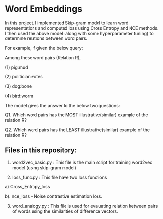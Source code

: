 # Word Embeddings 

In this project, I implemented Skip-gram model to learn word representations and computed loss using 
Cross Entropy and NCE methods. I then used the above model (along with some hyperparameter tuning) to determine relations between word pairs.

For example, if given the below query:

Among these word pairs (Relation R),

  (1) pig:mud
  
  (2) politician:votes
  
  (3) dog:bone
  
  (4) bird:worm

The model gives the answer to the below two questions:

  Q1. Which word pairs has the MOST illustrative(similar) example of the relation R?
  
  Q2. Which word pairs has the LEAST illustrative(similar) example of the relation R?
  
## Files in this repository:

1. word2vec_basic.py : This file is the main script for training word2vec model (using skip-gram model)

2. loss_func.py :    This file have two loss functions 

a) Cross_Entropy_loss 

b). nce_loss - Noise contrastive estimation loss.
  
3. word_analogy.py : This file is used for evaluating relation between pairs of words using the similarities of difference vectors.
